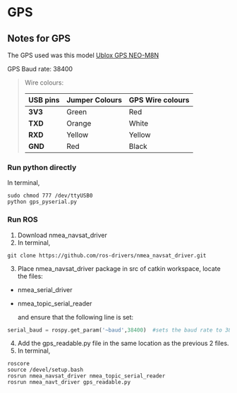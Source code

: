 # GPS
## Notes for GPS

The GPS used was this model
[Ublox GPS NEO-M8N](https://www.ebay.co.uk/itm/Ublox-NEO-M8N-GPS-Compass-with-shell-for-PIX-PX4-Pixhawk-Flight-Controller-UK/252111344885?epid=1088850025&hash=item3ab301d4f5:g:JbQAAOSwQTVV-osy)

GPS Baud rate: 38400  

>Wire colours:
>
>| USB pins | Jumper Colours |  GPS Wire colours |
>|---|---|---|
>| **3V3** |	Green |	Red |
>| **TXD** |	Orange |	White |
>| **RXD**	| Yellow |	Yellow |
>| **GND** |	Red |	Black |


### Run python directly
In terminal,
```
sudo chmod 777 /dev/ttyUSB0 
python gps_pyserial.py 
```

### Run ROS
1. Download  nmea_navsat_driver
2. In terminal,
```
git clone https://github.com/ros-drivers/nmea_navsat_driver.git
```
3. Place nmea_navsat_driver package in src of catkin workspace, locate the files:
 * nmea_serial_driver 
 * nmea_topic_serial_reader  
   
   and ensure that the following line is set:
```python
serial_baud = rospy.get_param('~baud',38400)  #sets the baud rate to 38400
```

4. Add the gps_readable.py file in the same location as the previous 2 files.
5. In terminal,
```
roscore
source /devel/setup.bash
rosrun nmea_navsat_driver nmea_topic_serial_reader
rosrun nmea_navt_driver gps_readable.py 
```

